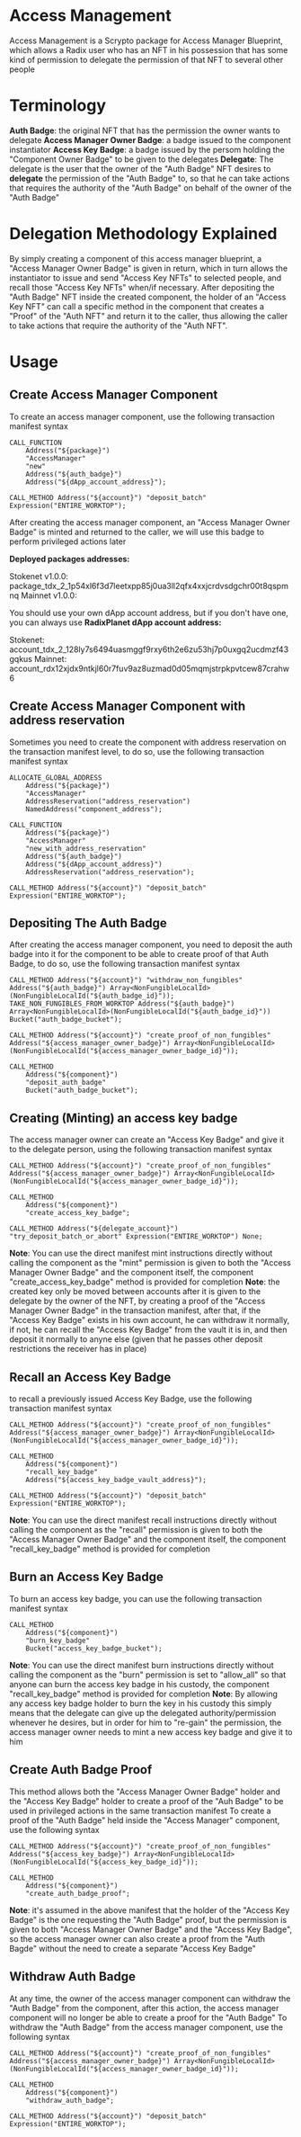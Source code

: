 # Access Management
Access Management is a Scrypto package for Access Manager Blueprint, which allows a Radix user who has an NFT in his possession that has some kind of permission to delegate the permission of that NFT to several other people

# Terminology
**Auth Badge**: the original NFT that has the permission the owner wants to delegate
**Access Manager Owner Badge**: a badge issued to the component instantiator
**Access Key Badge**: a badge issued by the persom holding the "Component Owner Badge" to be given to the delegates
**Delegate**: The delegate is the user that the owner of the "Auth Badge" NFT desires to **delegate** the permission of the "Auth Badge" to, so that he can take actions that requires the authority of the "Auth Badge" on behalf of the owner of the "Auth Badge"

# Delegation Methodology Explained
By simply creating a component of this access manager blueprint, a "Access Manager Owner Badge" is given in return, which in turn allows the instantiator to issue and send "Access Key NFTs" to selected people, and recall those "Access Key NFTs" when/if necessary.
After depositing the "Auth Badge" NFT inside the created component, the holder of an "Access Key NFT" can call a specific method in the component that creates a "Proof" of the "Auth NFT" and return it to the caller, thus allowing the caller to take actions that require the authority of the "Auth NFT".

# Usage
## Create Access Manager Component
To create an access manager component, use the following transaction manifest syntax
```
CALL_FUNCTION
    Address("${package}")
    "AccessManager"
    "new"
    Address("${auth_badge}")
    Address("${dApp_account_address}");

CALL_METHOD Address("${account}") "deposit_batch" Expression("ENTIRE_WORKTOP");
```
After creating the access manager component, an "Access Manager Owner Badge" is minted and returned to the caller, we will use this badge to perform privileged actions later

**Deployed packages addresses:**

Stokenet v1.0.0: package_tdx_2_1p54xl6f3d7leetxpp85j0ua3ll2qfx4xxjcrdvsdgchr00t8qspmnq
Mainnet v1.0.0: 

You should use your own dApp account address, but if you don't have one, you can always use **RadixPlanet dApp account address:**

Stokenet: account_tdx_2_128ly7s6494uasmggf9rxy6th2e6zu53hj7p0uxgq2ucdmzf43gqkus
Mainnet: account_rdx12xjdx9ntkjl60r7fuv9az8uzmad0d05mqmjstrpkpvtcew87crahw6

## Create Access Manager Component with address reservation
Sometimes you need to create the component with address reservation on the transaction manifest level, to do so, use the following transaction manifest syntax
```
ALLOCATE_GLOBAL_ADDRESS
    Address("${package}")
    "AccessManager"
    AddressReservation("address_reservation")
    NamedAddress("component_address");

CALL_FUNCTION
    Address("${package}")
    "AccessManager"
    "new_with_address_reservation"
    Address("${auth_badge}")
    Address("${dApp_account_address}")
    AddressReservation("address_reservation");

CALL_METHOD Address("${account}") "deposit_batch" Expression("ENTIRE_WORKTOP");
```
## Depositing The Auth Badge
After creating the access manager component, you need to deposit the auth badge into it for the component to be able to create proof of that Auth Badge, to do so, use the following transaction manifest syntax
```
CALL_METHOD Address("${account}") "withdraw_non_fungibles" Address("${auth_badge}") Array<NonFungibleLocalId>(NonFungibleLocalId("${auth_badge_id}"));
TAKE_NON_FUNGIBLES_FROM_WORKTOP Address("${auth_badge}") Array<NonFungibleLocalId>(NonFungibleLocalId("${auth_badge_id}")) Bucket("auth_badge_bucket");

CALL_METHOD Address("${account}") "create_proof_of_non_fungibles" Address("${access_manager_owner_badge}") Array<NonFungibleLocalId>(NonFungibleLocalId("${access_manager_owner_badge_id}"));

CALL_METHOD
    Address("${component}")
    "deposit_auth_badge"
    Bucket("auth_badge_bucket");
```
## Creating (Minting) an access key badge
The access manager owner can create an "Access Key Badge" and give it to the delegate person, using the following transaction manifest syntax
```
CALL_METHOD Address("${account}") "create_proof_of_non_fungibles" Address("${access_manager_owner_badge}") Array<NonFungibleLocalId>(NonFungibleLocalId("${access_manager_owner_badge_id}"));

CALL_METHOD
    Address("${component}")
    "create_access_key_badge";

CALL_METHOD Address("${delegate_account}") "try_deposit_batch_or_abort" Expression("ENTIRE_WORKTOP") None;
```
**Note**: You can use the direct manifest mint instructions directly without calling the component as the "mint" permission is given to both the "Access Manager Owner Badge" and the component itself, the component "create_access_key_badge" method is provided for completion
**Note**: the created key only be moved between accounts after it is given to the delegate by the owner of the NFT, by creating a proof of the "Access Manager Owner Badge" in the transaction manifest, after that, if the "Access Key Badge" exists in his own account, he can withdraw it normally, if not, he can recall the "Access Key Badge" from the vault it is in, and then deposit it normally to anyne else (given that he passes other deposit restrictions the receiver has in place)
## Recall an Access Key Badge
to recall a previously issued Access Key Badge, use the following transaction manifest syntax
```
CALL_METHOD Address("${account}") "create_proof_of_non_fungibles" Address("${access_manager_owner_badge}") Array<NonFungibleLocalId>(NonFungibleLocalId("${access_manager_owner_badge_id}"));

CALL_METHOD
    Address("${component}")
    "recall_key_badge"
    Address("${access_key_badge_vault_address}");

CALL_METHOD Address("${account}") "deposit_batch" Expression("ENTIRE_WORKTOP");
```
**Note**: You can use the direct manifest recall instructions directly without calling the component as the "recall" permission is given to both the "Access Manager Owner Badge" and the component itself, the component "recall_key_badge" method is provided for completion
## Burn an Access Key Badge
To burn an access key badge, you can use the following transaction manifest syntax
```
CALL_METHOD
    Address("${component}")
    "burn_key_badge"
    Bucket("access_key_badge_bucket");
```
**Note**: You can use the direct manifest burn instructions directly without calling the component as the "burn" permission is set to "allow_all" so that anyone can burn the access key badge in his custody, the component "recall_key_badge" method is provided for completion
**Note**: By allowing any access key badge holder to burn the key in his custody this simply means that the delegate can give up the delegated authority/permission whenever he desires, but in order for him to "re-gain" the permission, the access manager owner needs to mint a new access key badge and give it to him
## Create Auth Badge Proof
This method allows both the "Access Manager Owner Badge" holder and the "Access Key Badge" holder to create a proof of the "Auh Badge" to be used in privileged actions in the same transaction manifest
To create a proof of the "Auth Badge" held inside the "Access Manager" component, use the following syntax
```
CALL_METHOD Address("${account}") "create_proof_of_non_fungibles" Address("${access_key_badge}") Array<NonFungibleLocalId>(NonFungibleLocalId("${access_key_badge_id}"));

CALL_METHOD
    Address("${component}")
    "create_auth_badge_proof";
```
**Note**: it's assumed in the above manifest that the holder of the "Access Key Badge" is the one requesting the "Auth Badge" proof, but the permission is given to both "Access Manager Owner Badge" and the "Access Key Badge", so the access manager owner can also create a proof from the "Auth Bagde" without the need to create a separate "Access Key Badge"
## Withdraw Auth Badge
At any time, the owner of the access manager component can withdraw the "Auth Badge" from the component, after this action, the access manager component will no longer be able to create a proof for the "Auth Badge"
To withdraw the "Auth Badge" from the access manager component, use the following syntax
```
CALL_METHOD Address("${account}") "create_proof_of_non_fungibles" Address("${access_manager_owner_badge}") Array<NonFungibleLocalId>(NonFungibleLocalId("${access_manager_owner_badge_id}"));

CALL_METHOD
    Address("${component}")
    "withdraw_auth_badge";

CALL_METHOD Address("${account}") "deposit_batch" Expression("ENTIRE_WORKTOP");
```